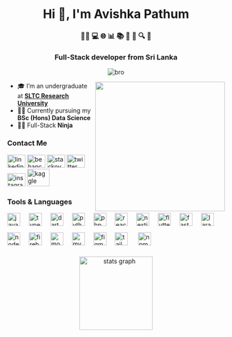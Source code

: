 <h1 align="center">Hi 👋, I'm Avishka Pathum</h1>
<h3 align="center">👩‍💻 💻 🌐 📊 📚 🐍 🚀 🔍 🎨</h3>
<h3 align="center">Full-Stack developer from Sri Lanka</h3>

<p align="center"> <img src="https://komarev.com/ghpvc/?username=bro&label=Profile%20views&color=0e75b6&style=flat" alt="bro" /> </p>

<div align="center">
  <img align="right" src="https://user-images.githubusercontent.com/74038190/235224431-e8c8c12e-6826-47f1-89fb-2ddad83b3abf.gif" width="300">
  
  <div align="left">
    <ul>
      <li>🎓 I’m an undergraduate at <b><a href="https://www.sltc.ac.lk" target="_blank">SLTC Research University</a></b></li>
      <li>👨‍🎓 Currently pursuing my <b>BSc (Hons) Data Science</b></li>
      <li>👨‍💻 Full-Stack <b>Ninja</b></li>
    </ul>
  </div>
  
  <h3 align="left">Contact Me</h3>
  <div align="left">
    <img src="https://raw.githubusercontent.com/maurodesouza/profile-readme-generator/master/src/assets/icons/social/linkedin/default.svg" width="42" height="30" alt="linkedin logo"/>
    <img src="https://raw.githubusercontent.com/maurodesouza/profile-readme-generator/master/src/assets/icons/social/behance/default.svg" width="42" height="30" alt="behance logo"/>        <img src="https://raw.githubusercontent.com/maurodesouza/profile-readme-generator/master/src/assets/icons/social/stackoverflow/default.svg" width="42" height="30" alt="stackoverflow logo"/>
    <img src="https://raw.githubusercontent.com/maurodesouza/profile-readme-generator/master/src/assets/icons/social/twitter/default.svg" width="42" height="30" alt="twitter logo"  />
    <img src="https://raw.githubusercontent.com/maurodesouza/profile-readme-generator/master/src/assets/icons/social/instagram/default.svg" width="42" height="30" alt="instagram logo"  />
    <img src="https://cdn.jsdelivr.net/gh/devicons/devicon/icons/kaggle/kaggle-original.svg" width="52" height="40" alt="kaggle logo"  />
  </div>

###

  <h3 align="left">Tools & Languages</h3>
  <div align="left">
    <img src="https://cdn.jsdelivr.net/gh/devicons/devicon/icons/javascript/javascript-original.svg" height="30" alt="javascript logo"  />
    <img width="12" />
    <img src="https://cdn.jsdelivr.net/gh/devicons/devicon/icons/typescript/typescript-original.svg" height="30" alt="typescript logo"  />
    <img width="12" />
    <img src="https://cdn.jsdelivr.net/gh/devicons/devicon/icons/dart/dart-original.svg" height="30" alt="dart logo"  />
    <img width="12" />
    <img src="https://cdn.jsdelivr.net/gh/devicons/devicon/icons/python/python-original.svg" height="30" alt="python logo"  />
    <img width="12" />
    <img src="https://cdn.jsdelivr.net/gh/devicons/devicon/icons/php/php-original.svg" height="30" alt="php logo"  />
    <img width="12" />
    <img src="https://cdn.jsdelivr.net/gh/devicons/devicon/icons/react/react-original.svg" height="30" alt="react logo"  />
    <img width="12" />
    <img src="https://cdn.jsdelivr.net/gh/devicons/devicon/icons/nextjs/nextjs-original.svg" height="30" alt="nextjs logo"  />
    <img width="12" />
    <img src="https://cdn.jsdelivr.net/gh/devicons/devicon/icons/flutter/flutter-original.svg" height="30" alt="flutter logo"  />
    <img width="12" />
    <img src="https://cdn.jsdelivr.net/gh/devicons/devicon/icons/fastapi/fastapi-original.svg" height="30" alt="fastapi logo"  />
    <img width="12" />
    <img src="https://cdn.jsdelivr.net/gh/devicons/devicon/icons/laravel/laravel-original.svg" height="30" alt="laravel logo"  />
    <img width="12" />
    <img src="https://cdn.jsdelivr.net/gh/devicons/devicon/icons/nodejs/nodejs-original.svg" height="30" alt="nodejs logo"  />
    <img width="12" />
    <img src="https://cdn.jsdelivr.net/gh/devicons/devicon/icons/firebase/firebase-plain.svg" height="30" alt="firebase logo"  />
    <img width="12" />
    <img src="https://cdn.jsdelivr.net/gh/devicons/devicon/icons/mongodb/mongodb-original.svg" height="30" alt="mongodb logo"  />
    <img width="12" />
    <img src="https://cdn.jsdelivr.net/gh/devicons/devicon/icons/mysql/mysql-original.svg" height="30" alt="mysql logo"  />
    <img width="12" />
    <img src="https://cdn.jsdelivr.net/gh/devicons/devicon/icons/figma/figma-original.svg" height="30" alt="figma logo"  />
     <img width="12" />
    <img src="https://cdn.jsdelivr.net/gh/devicons/devicon/icons/tailwindcss/tailwindcss-original-wordmark.svg" height="30" alt="tailwindcss logo"  />
      <img width="12"/> <img height="42"/>
    <img src="https://cdn.jsdelivr.net/gh/devicons/devicon/icons/npm/npm-original-wordmark.svg" height="30" alt="npm logo"  />
  </div>
  
</div>

###

###

<div align="center">
  <div align="left">
    <div align="center">
      <img src="https://github-readme-stats.vercel.app/api?username=pathumpr&hide_title=false&hide_rank=false&show_icons=true&include_all_commits=true&count_private=true&disable_animations=false&theme=dracula&locale=en&hide_border=false" height="170" alt="stats graph"  />
</div>
  </div>
</div>



###
